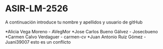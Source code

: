 # ASIR-LM-2526

A continuación introduce tu nombre y apellidos y usuario de gitHub

*Alicia Vega Moreno - AVegMor
*Jose Carlos Bueno Gálvez - Josecbueno
*Carmen Calvo Verdaguer - carmen-cv 
*Juan Antonio Ruiz Gómez - Juani39007
esto es un conflicto
